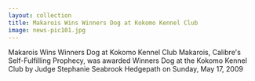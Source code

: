 ```yaml
---
layout: collection
title: Makarois Wins Winners Dog at Kokomo Kennel Club
image: news-pic101.jpg
---
```

Makarois Wins Winners Dog at Kokomo Kennel Club
 Makarois, Calibre's Self-Fulfilling Prophecy, was awarded Winners Dog at the Kokomo Kennel Club by Judge Stephanie Seabrook Hedgepath on Sunday, May 17, 2009
